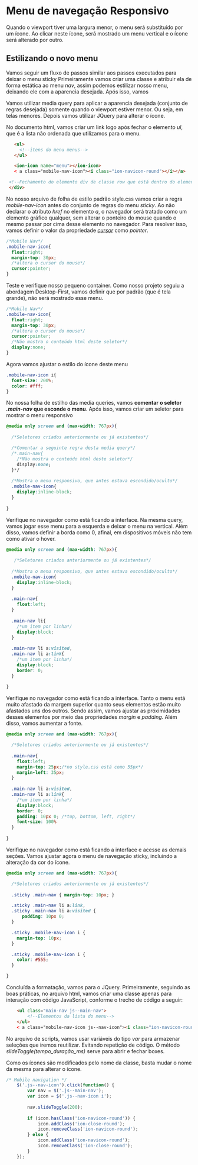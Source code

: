 # Menu de navegação Responsivo

Quando o viewport tiver uma largura menor, o menu será substituído por um ícone. 
Ao clicar neste ícone, será mostrado um menu vertical e o ícone será alterado por outro.

## Estilizando o novo menu
Vamos seguir um fluxo de passos similar aos passos executados para deixar o menu sticky
Primeiramente vamos criar uma classe e atribuir ela de forma estática ao menu _nav_, assim podemos
estilizar nosso menu, deixando ele com a aparencia desejada. Após isso, vamos 

Vamos utilizar media query para aplicar a aparencia desejada (conjunto de regras desejada) somente 
quando o viewport estiver menor. Ou seja, em telas menores. Depois vamos utilizar JQuery para alterar o ícone.

No documento html, vamos criar um link logo após fechar o elemento _ul_, que é a lista não ordenada que utilizamos para o menu.

 ```html
    <ul>
      <!--itens do menu menus-->
    </ul>

    <ion-icon name="menu"></ion-icon>
    < a class="mobile-nav-icon"><i class="ion-navicon-round"></i></a>

  <!--Fechamento do elemento div de classe row que está dentro do elemento nav-->
  </div>
```


No nosso arquivo de folha de estilo padrão style.css vamos criar a regra  _mobile-nav-icon_ antes 
do conjunto de regras do menu _sticky_. 
Ao não declarar o atributo _href_ no elemento _a_, o navegador será tratado como um elemento gráfico qualquer, sem alterar 
o ponteiro do mouse quando o mesmo passar por cima desse elemento no navegador. Para resolver isso, 
vamos definir o valor da propriedade [_cursor_](https://www.w3schools.com/cssref/pr_class_cursor.asp) como _pointer_.


```css
/*Mobile Nav*/
.mobile-nav-icon{
  float:right;
  margin-top: 30px;
  /*altera o cursor do mouse*/
  cursor:pointer; 
}

```

Teste e verifique nosso pequeno container. Como nosso projeto seguiu a abordagem Desktop-First, 
vamos definir que por padrão (que é tela grande), não será mostrado esse menu.


```css
/*Mobile Nav*/
.mobile-nav-icon{
  float:right;
  margin-top: 30px;
  /*altera o cursor do mouse*/
  cursor:pointer; 
  /*Não mostra o conteúdo html deste seletor*/
  display:none;
}

```

Agora vamos ajustar o estilo do ícone deste menu

```css
.mobile-nav-icon i{
  font-size: 200%;
  color: #fff;
}

```

No nossa folha de estilho das media queries, vamos **comentar o seletor _.main-nav_ que esconde o menu**. Após isso, vamos criar 
um seletor para mostrar o menu responsivo

```css
@media only screen and (max-width: 767px){
  
  /*Seletores criados anteriormente ou já existentes*/

  /*Comentar a seguinte regra desta media query*/
  /*.main-nav{
    /*Não mostra o conteúdo html deste seletor*/
    display:none;
  }*/
  
  /*Mostra o menu responsivo, que antes estava escondido/oculto*/
  .mobile-nav-icon{
    display:inline-block;
  }
  
}
```

Verifique no navegador como está ficando a interface.
Na mesma query, vamos jogar esse menu para a esquerda e deixar o menu na vertical.
Além disso, vamos definir a borda como 0, afinal, em dispositivos móveis não tem como ativar o hover.

```css
@media only screen and (max-width: 767px){
   
   /*Seletores criados anteriormente ou já existentes*/
  
  /*Mostra o menu responsivo, que antes estava escondido/oculto*/
  .mobile-nav-icon{
    display:inline-block;
  }
  
  .main-nav{
    float:left;
  }
  
  .main-nav li{
    /*um item por linha*/
    display:block;
  }
  
  .main-nav li a:visited,
  .main-nav li a:link{
    /*um item por linha*/
    display:block;
    border: 0;
  }
  
}
```

Verifique no navegador como está ficando a interface.
Tanto o menu está muito afastado da margem superior quanto seus elementos estão muito afastados uns dos outros. Sendo assim, vamos ajustar as próximidades desses elementos por meio das propriedades _margin_ e _padding_. Além disso, vamos aumentar a fonte.



```css
@media only screen and (max-width: 767px){

  /*Seletores criados anteriormente ou já existentes*/
  
  .main-nav{
    float:left;
    margin-top: 25px;/*no style.css está como 55px*/
    margin-left: 35px;
  }
   
  .main-nav li a:visited,
  .main-nav li a:link{
    /*um item por linha*/
    display:block;
    border: 0;
    padding: 10px 0; /*top, bottom, left, right*/
    font-size: 100%
  }
  
}

```

Verifique no navegador como está ficando a interface e acesse as demais seções. Vamos ajustar agora o menu de navegação sticky, incluindo a alteração da cor do ícone.

```css
@media only screen and (max-width: 767px){

  /*Seletores criados anteriormente ou já existentes*/
  
  .sticky .main-nav { margin-top: 10px; }

  .sticky .main-nav li a:link,
  .sticky .main-nav li a:visited {
      padding: 10px 0;
  }

  .sticky .mobile-nav-icon i {
    margin-top: 10px;
  }

  .sticky .mobile-nav-icon i {
    color: #555;
  }

}
```

Concluída a formatação, vamos para o JQuery. Primeiramente, seguindo as boas práticas, no arquivo html, 
vamos criar uma classe apenas para interação com código JavaScript, conforme o trecho de código a seguir:

```html
    <ul class="main-nav js--main-nav">
        <!--Elementos da lista do menu-->
    </ul>
    < a class="mobile-nav-icon js--nav-icon"><i class="ion-navicon-round"></i></a>
```

No arquivo de scripts, vamos usar variáveis do tipo _var_ para armazenar seleções que iremos reutilizar. Evitando repetição de código.
O método _slideToggle(tempo_duração_ms)_ serve para abrir e fechar boxes.

Como os ícones são modificados pelo nome da classe, basta mudar o nome da mesma para alterar o ícone.


```js
/* Mobile navigation */
    $('.js--nav-icon').click(function() {
        var nav = $('.js--main-nav');
        var icon = $('.js--nav-icon i');
        
        nav.slideToggle(200);
        
        if (icon.hasClass('ion-navicon-round')) {
            icon.addClass('ion-close-round');
            icon.removeClass('ion-navicon-round');
        } else {
            icon.addClass('ion-navicon-round');
            icon.removeClass('ion-close-round');
        }        
    });

```
